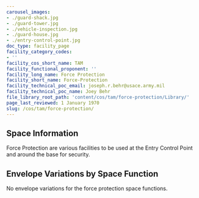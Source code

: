 ```yaml
---
carousel_images:
- ./guard-shack.jpg
- ./guard-tower.jpg
- ./vehicle-inspection.jpg
- ./guard-house.jpg
- ./entry-control-point.jpg
doc_type: facility_page
facility_category_codes:
- ''
facility_cos_short_name: TAM
facility_functional_proponent: ''
facility_long_name: Force Protection
facility_short_name: Force-Protection
facility_technical_poc_email: joseph.r.behr@usace.army.mil
facility_technical_poc_name: Joey Behr
file_library_root_path: 'content/cos/tam/force-protection/Library/'
page_last_reviewed: 1 January 1970
slug: /cos/tam/force-protection/
---
```


## Space Information

Force Protection are various facilities to be used at the Entry Control Point and around the base for security.

## Envelope Variations by Space Function

No envelope variations for the force protection space functions.